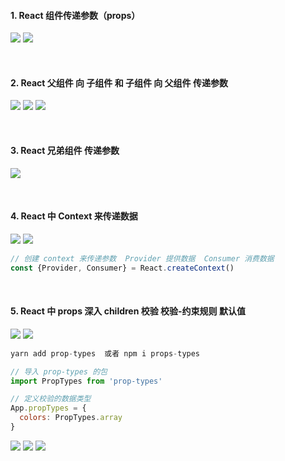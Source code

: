####  1. React 组件传递参数（props）
![](https://img2020.cnblogs.com/blog/2113686/202111/2113686-20211114112132241-653434254.png)
![](https://img2020.cnblogs.com/blog/2113686/202111/2113686-20211114113735850-642021161.png)

<br />

####  2. React 父组件 向 子组件    和  子组件 向 父组件 传递参数
![](https://img2020.cnblogs.com/blog/2113686/202111/2113686-20211114132612685-788579655.png)
![](https://img2020.cnblogs.com/blog/2113686/202111/2113686-20211114132617740-747764350.png)
![](https://img2020.cnblogs.com/blog/2113686/202111/2113686-20211114132622604-899222597.png)

<br />

####  3. React 兄弟组件 传递参数
![](https://img2020.cnblogs.com/blog/2113686/202111/2113686-20211114134316055-860102999.png)

<br />

####  4. React 中 Context 来传递数据
![](https://img2020.cnblogs.com/blog/2113686/202111/2113686-20211114162143661-681447410.png)
![](https://img2020.cnblogs.com/blog/2113686/202111/2113686-20211114162150035-93473573.png)
```js
// 创建 context 来传递参数  Provider 提供数据  Consumer 消费数据
const {Provider, Consumer} = React.createContext()
```

<br />

####  5. React 中 props 深入 children 校验 校验-约束规则 默认值
![](https://img2020.cnblogs.com/blog/2113686/202111/2113686-20211114175435928-1133332563.png)
![](https://img2020.cnblogs.com/blog/2113686/202111/2113686-20211114175441205-1374454943.png)
```js
yarn add prop-types  或者 npm i props-types

// 导入 prop-types 的包
import PropTypes from 'prop-types'

// 定义校验的数据类型
App.propTypes = {
  colors: PropTypes.array
}
```
![](https://img2020.cnblogs.com/blog/2113686/202111/2113686-20211114175558296-2035312255.png)
![](https://img2020.cnblogs.com/blog/2113686/202111/2113686-20211114181648826-1709151163.png)
![](https://img2020.cnblogs.com/blog/2113686/202111/2113686-20211114181655691-1328740913.png)
